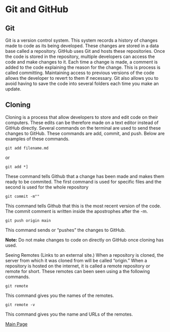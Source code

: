# Git and GitHub
## Git
Git is a version control system. This system records a history of changes made to code as its being developed. These changes are stored in a data base called a repository. GitHub uses Git and hosts these repositories. Once the code is stored in the repository, multiple developers can access the code and make changes to it. Each time a change is made, a comment is added to the code explaining the reason for the change. This is process is called committing. Maintaining access to previous versions of the code allows the developer to revert to them if necessary. Git also allows you to avoid having to save the code into several folders each time you make an update.

## Cloning
Cloning is a process that allow developers to store and edit code on their computers. These edits can be therefore made on a text editor instead of GitHub directly. Several commands on the terminal are used to send these changes to GitHub. These commands are add, commit, and push. Below are examples of these commands.

    git add filename.md

or

    git add *]

These command tells Github that a change has been made and makes them ready to be commited. The first command is used for specific files and the second is used for the whole repository

    git commit -m""

This command tells Github that this is the most recent version of the code. The commit comment is written inside the apostrophes after the -m.

    git push origin main

This command sends or “pushes” the changes to GitHub.

**Note:** Do not make changes to code on directly on GitHub once cloning has used.

Seeing Remotes (Links to an external site.)
When a repository is cloned, the server from which it was cloned from will be called “origin.” When a repository is hosted on the internet, it is called a remote repository or remote for short. These remotes can been seen using a the following commands.

    git remote

This command gives you the names of the remotes.

    git remote -v

This command gives you the name and URLs of the remotes.

[Main Page](README.md)